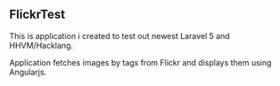 ## FlickrTest

This is application i created to test out newest Laravel 5 and HHVM/Hacklang.

Application fetches images by tags from Flickr and displays them using Angularjs.